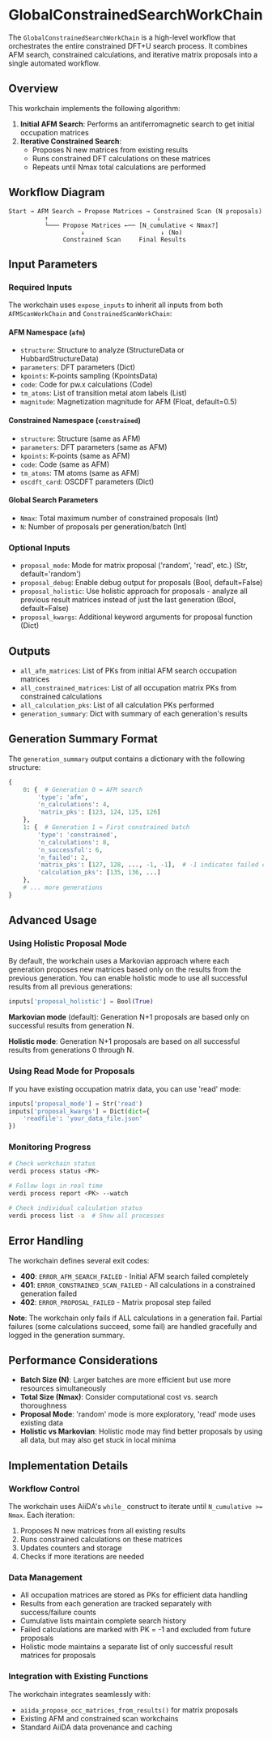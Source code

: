 # GlobalConstrainedSearchWorkChain

The `GlobalConstrainedSearchWorkChain` is a high-level workflow that orchestrates the entire constrained DFT+U search process. It combines AFM search, constrained calculations, and iterative matrix proposals into a single automated workflow.

## Overview

This workchain implements the following algorithm:

1. **Initial AFM Search**: Performs an antiferromagnetic search to get initial occupation matrices
2. **Iterative Constrained Search**: 
   - Proposes N new matrices from existing results
   - Runs constrained DFT calculations on these matrices
   - Repeats until Nmax total calculations are performed

## Workflow Diagram

```
Start → AFM Search → Propose Matrices → Constrained Scan (N proposals) 
          ↑                              ↓
          └─── Propose Matrices ←── [N_cumulative < Nmax?] 
                    ↓                     ↓ (No)
               Constrained Scan     Final Results
```

## Input Parameters

### Required Inputs

The workchain uses `expose_inputs` to inherit all inputs from both `AFMScanWorkChain` and `ConstrainedScanWorkChain`:

#### AFM Namespace (`afm`)
- `structure`: Structure to analyze (StructureData or HubbardStructureData)
- `parameters`: DFT parameters (Dict)
- `kpoints`: K-points sampling (KpointsData)
- `code`: Code for pw.x calculations (Code)
- `tm_atoms`: List of transition metal atom labels (List)
- `magnitude`: Magnetization magnitude for AFM (Float, default=0.5)

#### Constrained Namespace (`constrained`)
- `structure`: Structure (same as AFM)
- `parameters`: DFT parameters (same as AFM)
- `kpoints`: K-points (same as AFM)
- `code`: Code (same as AFM)
- `tm_atoms`: TM atoms (same as AFM)
- `oscdft_card`: OSCDFT parameters (Dict)

#### Global Search Parameters
- `Nmax`: Total maximum number of constrained proposals (Int)
- `N`: Number of proposals per generation/batch (Int)

### Optional Inputs

- `proposal_mode`: Mode for matrix proposal ('random', 'read', etc.) (Str, default='random')
- `proposal_debug`: Enable debug output for proposals (Bool, default=False)
- `proposal_holistic`: Use holistic approach for proposals - analyze all previous result matrices instead of just the last generation (Bool, default=False)
- `proposal_kwargs`: Additional keyword arguments for proposal function (Dict)

## Outputs

- `all_afm_matrices`: List of PKs from initial AFM search occupation matrices
- `all_constrained_matrices`: List of all occupation matrix PKs from constrained calculations
- `all_calculation_pks`: List of all calculation PKs performed
- `generation_summary`: Dict with summary of each generation's results

## Generation Summary Format

The `generation_summary` output contains a dictionary with the following structure:

```python
{
    0: {  # Generation 0 = AFM search
        'type': 'afm',
        'n_calculations': 4,
        'matrix_pks': [123, 124, 125, 126]
    },
    1: {  # Generation 1 = First constrained batch
        'type': 'constrained', 
        'n_calculations': 8,
        'n_successful': 6,
        'n_failed': 2,
        'matrix_pks': [127, 128, ..., -1, -1],  # -1 indicates failed calculations
        'calculation_pks': [135, 136, ...]
    },
    # ... more generations
}
```

## Advanced Usage

### Using Holistic Proposal Mode

By default, the workchain uses a Markovian approach where each generation proposes new matrices based only on the results from the previous generation. You can enable holistic mode to use all successful results from all previous generations:

```python
inputs['proposal_holistic'] = Bool(True)
```

**Markovian mode** (default): Generation N+1 proposals are based only on successful results from generation N.

**Holistic mode**: Generation N+1 proposals are based on all successful results from generations 0 through N.

### Using Read Mode for Proposals

If you have existing occupation matrix data, you can use 'read' mode:

```python
inputs['proposal_mode'] = Str('read')
inputs['proposal_kwargs'] = Dict(dict={
    'readfile': 'your_data_file.json'
})
```

### Monitoring Progress

```bash
# Check workchain status
verdi process status <PK>

# Follow logs in real time
verdi process report <PK> --watch

# Check individual calculation status
verdi process list -a  # Show all processes
```

## Error Handling

The workchain defines several exit codes:

- **400**: `ERROR_AFM_SEARCH_FAILED` - Initial AFM search failed completely
- **401**: `ERROR_CONSTRAINED_SCAN_FAILED` - All calculations in a constrained generation failed
- **402**: `ERROR_PROPOSAL_FAILED` - Matrix proposal step failed

**Note**: The workchain only fails if ALL calculations in a generation fail. Partial failures (some calculations succeed, some fail) are handled gracefully and logged in the generation summary.

## Performance Considerations

- **Batch Size (N)**: Larger batches are more efficient but use more resources simultaneously
- **Total Size (Nmax)**: Consider computational cost vs. search thoroughness
- **Proposal Mode**: 'random' mode is more exploratory, 'read' mode uses existing data
- **Holistic vs Markovian**: Holistic mode may find better proposals by using all data, but may also get stuck in local minima

## Implementation Details

### Workflow Control

The workchain uses AiiDA's `while_` construct to iterate until `N_cumulative >= Nmax`. Each iteration:

1. Proposes N new matrices from all existing results
2. Runs constrained calculations on these matrices
3. Updates counters and storage
4. Checks if more iterations are needed

### Data Management

- All occupation matrices are stored as PKs for efficient data handling
- Results from each generation are tracked separately with success/failure counts
- Cumulative lists maintain complete search history
- Failed calculations are marked with PK = -1 and excluded from future proposals
- Holistic mode maintains a separate list of only successful result matrices for proposals

### Integration with Existing Functions

The workchain integrates seamlessly with:
- `aiida_propose_occ_matrices_from_results()` for matrix proposals
- Existing AFM and constrained scan workchains
- Standard AiiDA data provenance and caching
